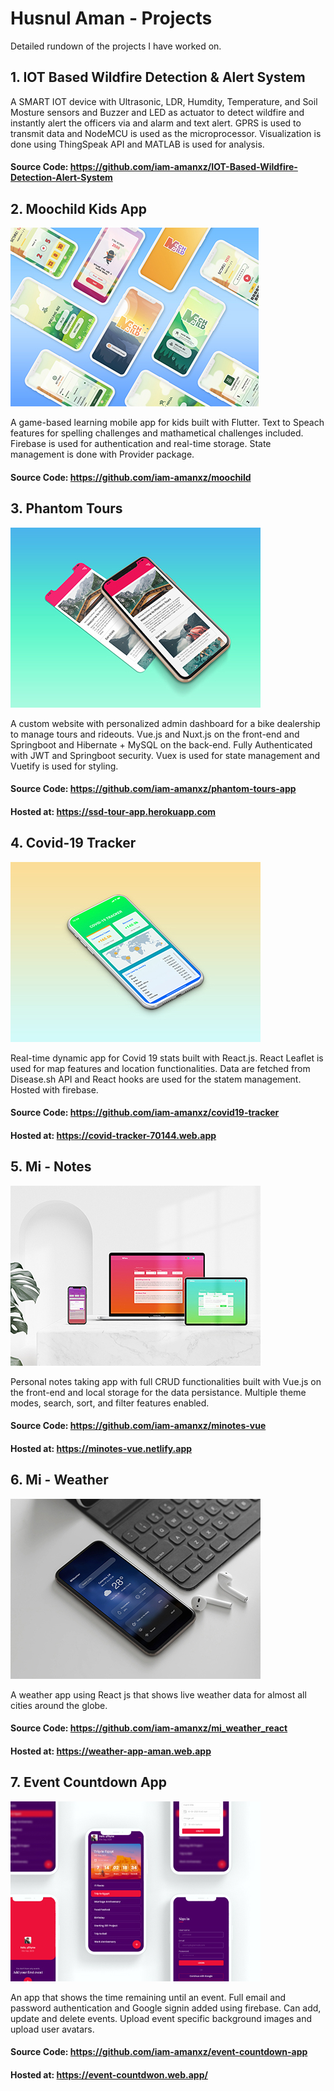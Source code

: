 # Husnul Aman - Projects
Detailed rundown  of the projects I have worked on.


## 1.  IOT Based Wildfire Detection & Alert System
A SMART IOT device with Ultrasonic, LDR, Humdity, Temperature, and Soil Mosture sensors and Buzzer and LED as actuator to detect wildfire and instantly alert the officers via and alarm and text alert. GPRS is used to transmit data and NodeMCU is used as the microprocessor. Visualization is done using ThingSpeak API and MATLAB is used for analysis.
#### Source Code: https://github.com/iam-amanxz/IOT-Based-Wildfire-Detection-Alert-System

## 2.  Moochild Kids App
![Moochild Kids App](/MOOCHILD.jpg)

A game-based learning mobile app for kids built with Flutter. Text to Speach features for spelling challenges and mathametical challenges included. Firebase is used for authentication and real-time storage. State management is done with Provider package. 
#### Source Code: https://github.com/iam-amanxz/moochild

## 3.  Phantom Tours
![Phantom Tours](/PHANTOM_TOURS.jpg)

A custom website with personalized admin dashboard for a bike dealership to manage tours and rideouts. Vue.js and Nuxt.js on the front-end and Springboot and Hibernate + MySQL on the  back-end. Fully Authenticated with JWT and Springboot security. Vuex is used for state management and Vuetify is used for styling.
#### Source Code: https://github.com/iam-amanxz/phantom-tours-app
#### Hosted at:  https://ssd-tour-app.herokuapp.com

## 4.  Covid-19 Tracker
![Covid-19 Tracker](/COVID_TRACKER.jpg)

Real-time dynamic app for Covid 19 stats built with React.js. React Leaflet is used for map features and location functionalities. Data are fetched from Disease.sh API and React hooks are used for the statem management. Hosted with firebase. 
#### Source Code: https://github.com/iam-amanxz/covid19-tracker
#### Hosted at:  https://covid-tracker-70144.web.app

## 5.  Mi - Notes
![Mi - Notes](/MINOTES.jpg)

Personal notes taking app with full CRUD functionalities built with Vue.js on the front-end and local storage for the data persistance. Multiple theme modes, search, sort, and filter features enabled. 
#### Source Code: https://github.com/iam-amanxz/minotes-vue
#### Hosted at:  https://minotes-vue.netlify.app

## 6.  Mi - Weather 
![Mi - Weather](/MIWEATHER.jpg)

A weather app using React js that shows live weather data for almost all cities around the globe.
#### Source Code: https://github.com/iam-amanxz/mi_weather_react
#### Hosted at:  https://weather-app-aman.web.app


## 7. Event Countdown App
![Event Countdown App](/EVENT_COUNTDOWN.jpg)

An app that shows the time remaining until an event. Full email and password authentication and Google signin added using firebase. Can add, update and delete events. Upload event specific background images and upload user avatars.
#### Source Code: https://github.com/iam-amanxz/event-countdown-app
#### Hosted at:  https://event-countdwon.web.app/

